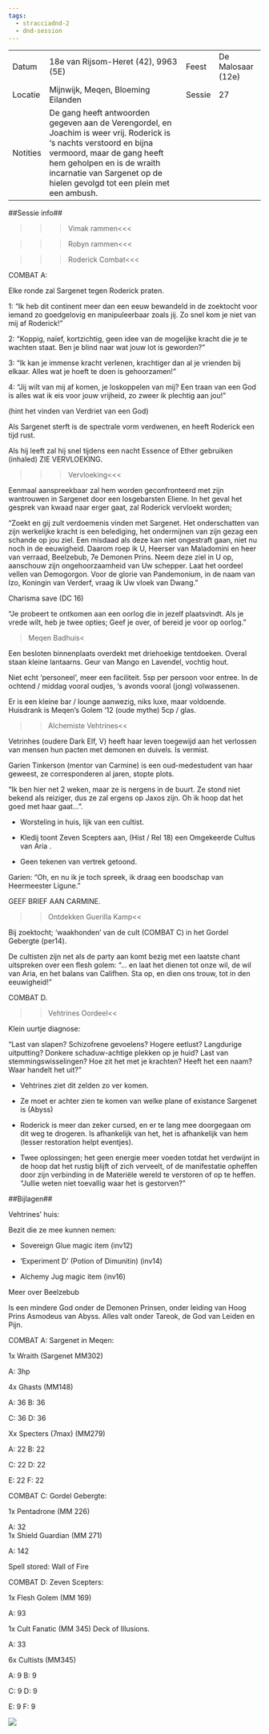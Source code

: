 ```yaml
---
tags:
  - stracciadnd-2
  - dnd-session
---
```

|          |                                                                                                                                                                                                                                                             |        |                   |
| -------- | ----------------------------------------------------------------------------------------------------------------------------------------------------------------------------------------------------------------------------------------------------------- | ------ | ----------------- |
| Datum    | 18e van Rijsom-Heret (42), 9963 (5E)                                                                                                                                                                                                                        | Feest  | De Malosaar (12e) |
| Locatie  | Mijnwijk, Meqen, Bloeming Eilanden                                                                                                                                                                                                                          | Sessie | 27                |
| Notities | De gang heeft antwoorden gegeven aan de Verengordel, en Joachim is weer vrij. Roderick is ‘s nachts verstoord en bijna vermoord, maar de gang heeft hem geholpen en is de wraith incarnatie van Sargenet op de hielen gevolgd tot een plein met een ambush. |        |                   |

  
  

##Sessie info##

>>>Vimak rammen<<<

>>>Robyn rammen<<<

  

>>>Roderick Combat<<<

COMBAT A:

Elke ronde zal Sargenet tegen Roderick praten.

1: “Ik heb dit continent meer dan een eeuw bewandeld in de zoektocht voor iemand zo goedgelovig en manipuleerbaar zoals jij. Zo snel kom je niet van mij af Roderick!” 

2: “Koppig, naïef, kortzichtig, geen idee van de mogelijke kracht die je te wachten staat. Ben je blind naar wat jouw lot is geworden?”

3: “Ik kan je immense kracht verlenen, krachtiger dan al je vrienden bij elkaar. Alles wat je hoeft te doen is gehoorzamen!”

4: “Jij wilt van mij af komen, je loskoppelen van mij? Een traan van een God is alles wat ik eis voor jouw vrijheid, zo zweer ik plechtig aan jou!”

(hint het vinden van Verdriet van een God)

  

Als Sargenet sterft is de spectrale vorm verdwenen, en heeft Roderick een tijd rust.

Als hij leeft zal hij snel tijdens een nacht Essence of Ether gebruiken (inhaled) ZIE VERVLOEKING.

  

>>>Vervloeking<<<

Eenmaal aanspreekbaar zal hem worden geconfronteerd met zijn wantrouwen in Sargenet door een losgebarsten Eliene. In het geval het gesprek van kwaad naar erger gaat, zal Roderick vervloekt worden;

“Zoekt en gij zult verdoemenis vinden met Sargenet. Het onderschatten van zijn werkelijke kracht is een belediging, het ondermijnen van zijn gezag een schande op jou ziel. Een misdaad als deze kan niet ongestraft gaan, niet nu noch in de eeuwigheid. Daarom roep ik U, Heerser van Maladomini en heer van verraad, Beelzebub, 7e Demonen Prins. Neem deze ziel in U op, aanschouw zijn ongehoorzaamheid van Uw schepper. Laat het oordeel vellen van Demogorgon. Voor de glorie van Pandemonium, in de naam van Izo, Koningin van Verderf, vraag ik Uw vloek van Dwang.”

Charisma save (DC 16)

“Je probeert te ontkomen aan een oorlog die in jezelf plaatsvindt. Als je vrede wilt, heb je twee opties; Geef je over, of bereid je voor op oorlog.”

  

>Meqen Badhuis<

Een besloten binnenplaats overdekt met driehoekige tentdoeken. Overal staan kleine lantaarns. Geur van Mango en Lavendel, vochtig hout.

Niet echt ‘personeel’, meer een faciliteit. 5sp per persoon voor entree. In de ochtend / middag vooral oudjes, ‘s avonds vooral (jong) volwassenen.

Er is een kleine bar / lounge aanwezig, niks luxe, maar voldoende. Huisdrank is Meqen’s Golem ‘12 (oude mythe) 5cp / glas.

  

>>Alchemiste Vehtrines<<

Vetrinhes (oudere Dark Elf, V) heeft haar leven toegewijd aan het verlossen van mensen hun pacten met demonen en duivels. Is vermist.

Garien Tinkerson (mentor van Carmine) is een oud-medestudent van haar geweest, ze corresponderen al jaren, stopte plots.

“Ik ben hier net 2 weken, maar ze is nergens in de buurt. Ze stond niet bekend als reiziger, dus ze zal ergens op Jaxos zijn. Oh ik hoop dat het goed met haar gaat…”.

- Worsteling in huis, lijk van een cultist.

- Kledij toont Zeven Scepters aan, (Hist / Rel 18) een Omgekeerde Cultus van Aria .

- Geen tekenen van vertrek getoond.

  

Garien: “Oh, en nu ik je toch spreek, ik draag een boodschap van Heermeester Ligune.”

GEEF BRIEF AAN CARMINE.

  

>>Ontdekken Guerilla Kamp<<

Bij zoektocht; ‘waakhonden’ van de cult (COMBAT C) in het Gordel Gebergte (per14).

De cultisten zijn net als de party aan komt bezig met een laatste chant uitspreken over een flesh golem: “... en laat het dienen tot onze wil, de wil van Aria, en het balans van Califhen. Sta op, en dien ons trouw, tot in den eeuwigheid!”

COMBAT D.

  

>>Vehtrines Oordeel<<

Klein uurtje diagnose:

“Last van slapen? Schizofrene gevoelens? Hogere eetlust? Langdurige uitputting? Donkere schaduw-achtige plekken op je huid? Last van stemmingswisselingen? Hoe zit het met je krachten? Heeft het een naam? Waar handelt het uit?”

- Vehtrines ziet dit zelden zo ver komen.

- Ze moet er achter zien te komen van welke plane of existance Sargenet is (Abyss)

- Roderick is meer dan zeker cursed, en er te lang mee doorgegaan om dit weg te drogeren. Is afhankelijk van het, het is afhankelijk van hem (lesser restoration helpt eventjes).

- Twee oplossingen; het geen energie meer voeden totdat het verdwijnt in de hoop dat het rustig blijft of zich verveelt, of de manifestatie opheffen door zijn verbinding in de Materiële wereld te verstoren of op te heffen. “Jullie weten niet toevallig waar het is gestorven?”

  

##Bijlagen##

Vehtrines’ huis:

Bezit die ze mee kunnen nemen:

- Sovereign Glue magic item (inv12)

- ‘Experiment D’ (Potion of Dimunitin) (inv14)

- Alchemy Jug magic item (inv16)

  

Meer over Beelzebub

Is een mindere God onder de Demonen Prinsen, onder leiding van Hoog Prins Asmodeus van Abyss. Alles valt onder Tareok, de God van Leiden en Pijn.

  

COMBAT A: Sargenet in Meqen:

1x Wraith (Sargenet MM302) 

A: 3hp

4x Ghasts (MM148) 

A: 36 B: 36

C: 36 D: 36

Xx Specters (7max) (MM279)

A: 22 B: 22

C: 22 D: 22

E: 22 F: 22

  

COMBAT C: Gordel Gebergte:

1x Pentadrone (MM 226) 

A: 32  
1x Shield Guardian (MM 271) 

A: 142

Spell stored: Wall of Fire

  

COMBAT D: Zeven Scepters:

1x Flesh Golem (MM 169) 

A: 93

1x Cult Fanatic (MM 345) Deck of Illusions.

A: 33

6x Cultists (MM345)

A: 9 B: 9

C: 9 D: 9

E: 9 F: 9  

  
![](https://lh5.googleusercontent.com/zPRBlsU519Q8X2UIVynwVTQEVwiOgtkgMDy9cxfCts2xgLNvjjh_riWi1yt4dryK5MMO0_gRbBBRHUiT3zz8vbuVnB54ZM6gwenHo2wgwxsOnvkm_9wR2COxqcQo0wRZmKM5UEyN44ctRWe-YQUBWA)